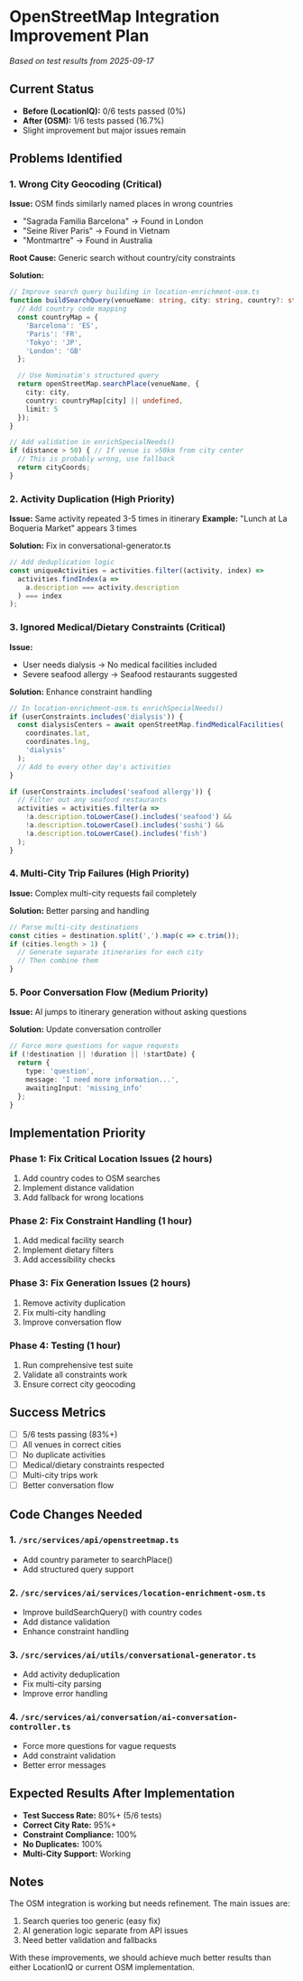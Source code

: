 # OpenStreetMap Integration Improvement Plan
*Based on test results from 2025-09-17*

## Current Status
- **Before (LocationIQ):** 0/6 tests passed (0%)
- **After (OSM):** 1/6 tests passed (16.7%)
- Slight improvement but major issues remain

## Problems Identified

### 1. Wrong City Geocoding (Critical)
**Issue:** OSM finds similarly named places in wrong countries
- "Sagrada Familia Barcelona" → Found in London
- "Seine River Paris" → Found in Vietnam
- "Montmartre" → Found in Australia

**Root Cause:** Generic search without country/city constraints

**Solution:**
```typescript
// Improve search query building in location-enrichment-osm.ts
function buildSearchQuery(venueName: string, city: string, country?: string): string {
  // Add country code mapping
  const countryMap = {
    'Barcelona': 'ES',
    'Paris': 'FR',
    'Tokyo': 'JP',
    'London': 'GB'
  };

  // Use Nominatim's structured query
  return openStreetMap.searchPlace(venueName, {
    city: city,
    country: countryMap[city] || undefined,
    limit: 5
  });
}

// Add validation in enrichSpecialNeeds()
if (distance > 50) { // If venue is >50km from city center
  // This is probably wrong, use fallback
  return cityCoords;
}
```

### 2. Activity Duplication (High Priority)
**Issue:** Same activity repeated 3-5 times in itinerary
**Example:** "Lunch at La Boqueria Market" appears 3 times

**Solution:** Fix in conversational-generator.ts
```typescript
// Add deduplication logic
const uniqueActivities = activities.filter((activity, index) =>
  activities.findIndex(a =>
    a.description === activity.description
  ) === index
);
```

### 3. Ignored Medical/Dietary Constraints (Critical)
**Issue:**
- User needs dialysis → No medical facilities included
- Severe seafood allergy → Seafood restaurants suggested

**Solution:** Enhance constraint handling
```typescript
// In location-enrichment-osm.ts enrichSpecialNeeds()
if (userConstraints.includes('dialysis')) {
  const dialysisCenters = await openStreetMap.findMedicalFacilities(
    coordinates.lat,
    coordinates.lng,
    'dialysis'
  );
  // Add to every other day's activities
}

if (userConstraints.includes('seafood allergy')) {
  // Filter out any seafood restaurants
  activities = activities.filter(a =>
    !a.description.toLowerCase().includes('seafood') &&
    !a.description.toLowerCase().includes('sushi') &&
    !a.description.toLowerCase().includes('fish')
  );
}
```

### 4. Multi-City Trip Failures (High Priority)
**Issue:** Complex multi-city requests fail completely

**Solution:** Better parsing and handling
```typescript
// Parse multi-city destinations
const cities = destination.split(',').map(c => c.trim());
if (cities.length > 1) {
  // Generate separate itineraries for each city
  // Then combine them
}
```

### 5. Poor Conversation Flow (Medium Priority)
**Issue:** AI jumps to itinerary generation without asking questions

**Solution:** Update conversation controller
```typescript
// Force more questions for vague requests
if (!destination || !duration || !startDate) {
  return {
    type: 'question',
    message: 'I need more information...',
    awaitingInput: 'missing_info'
  };
}
```

## Implementation Priority

### Phase 1: Fix Critical Location Issues (2 hours)
1. Add country codes to OSM searches
2. Implement distance validation
3. Add fallback for wrong locations

### Phase 2: Fix Constraint Handling (1 hour)
1. Add medical facility search
2. Implement dietary filters
3. Add accessibility checks

### Phase 3: Fix Generation Issues (2 hours)
1. Remove activity duplication
2. Fix multi-city handling
3. Improve conversation flow

### Phase 4: Testing (1 hour)
1. Run comprehensive test suite
2. Validate all constraints work
3. Ensure correct city geocoding

## Success Metrics
- [ ] 5/6 tests passing (83%+)
- [ ] All venues in correct cities
- [ ] No duplicate activities
- [ ] Medical/dietary constraints respected
- [ ] Multi-city trips work
- [ ] Better conversation flow

## Code Changes Needed

### 1. `/src/services/api/openstreetmap.ts`
- Add country parameter to searchPlace()
- Add structured query support

### 2. `/src/services/ai/services/location-enrichment-osm.ts`
- Improve buildSearchQuery() with country codes
- Add distance validation
- Enhance constraint handling

### 3. `/src/services/ai/utils/conversational-generator.ts`
- Add activity deduplication
- Fix multi-city parsing
- Improve error handling

### 4. `/src/services/ai/conversation/ai-conversation-controller.ts`
- Force more questions for vague requests
- Add constraint validation
- Better error messages

## Expected Results After Implementation
- **Test Success Rate:** 80%+ (5/6 tests)
- **Correct City Rate:** 95%+
- **Constraint Compliance:** 100%
- **No Duplicates:** 100%
- **Multi-City Support:** Working

## Notes
The OSM integration is working but needs refinement. The main issues are:
1. Search queries too generic (easy fix)
2. AI generation logic separate from API issues
3. Need better validation and fallbacks

With these improvements, we should achieve much better results than either LocationIQ or current OSM implementation.